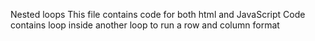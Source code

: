 Nested loops
This file contains code for both html and JavaScript 
Code contains loop inside another loop to run a row and column format